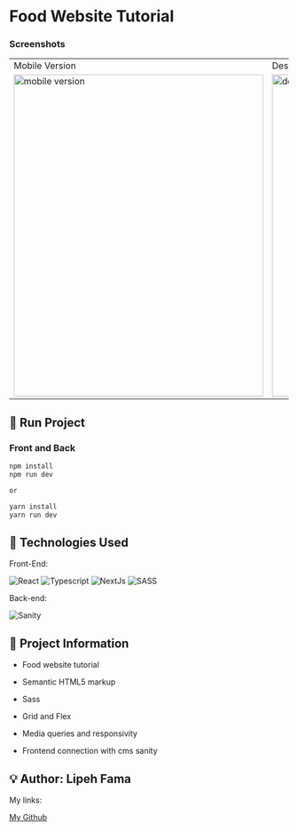 #  Food Website Tutorial


### Screenshots

<table>
  <tr>
    <td>Mobile Version</td>
    <td>Desktop Version</td>
  </tr>
  <tr valign="top">
    <td> <img src="https://github.com/FelipeFama/Food-Website/assets/91050670/d3abc3c1-ab0c-4927-b22d-62de9fdf220d" alt="mobile version" width=450 height=580  /></td>
    <td><img src="https://github.com/FelipeFama/Food-Website/assets/91050670/90d0f9f6-70c1-47bc-a798-a32eb459037b" alt="desktop version" width=1500 height=580 /></td>
  </tr>
</table>


## :rocket: Run Project

### Front and Back

```bash
npm install
npm run dev

or

yarn install
yarn run dev
```

## :wrench: Technologies Used
Front-End:

![React](https://img.shields.io/badge/react-%2320232a.svg?style=for-the-badge&logo=react&logoColor=%2361DAFB)
![Typescript](https://img.shields.io/badge/TypeScript-007ACC?style=for-the-badge&logo=typescript&logoColor=white)
![NextJs](https://img.shields.io/badge/next.js-000000?style=for-the-badge&logo=nextdotjs&logoColor=white)
![SASS](https://img.shields.io/badge/Sass-CC6699?style=for-the-badge&logo=sass&logoColor=white)

Back-end:

![Sanity](https://img.shields.io/badge/Sanity-f03f2e?style=for-the-badge&logo=sahibinden&logoColor=white)

## :book: Project Information
- Food website tutorial

- Semantic HTML5 markup

- Sass

- Grid and Flex

- Media queries and responsivity

- Frontend connection with cms sanity

## :bulb: Author: Lipeh Fama
   My links:
   <p><a href="https://github.com/FelipeFama">My Github</a></p>
   
